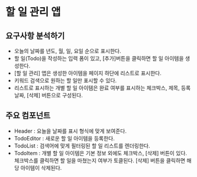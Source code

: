 # 할 일 관리 앱

## 요구사항 분석하기
- 오늘의 날짜를 년도, 월, 일, 요일 순으로 표시한다.
- 할 일(Todo)을 작성하는 입력 폼이 있고, [추가]버튼을 클릭하면 할 일 아이템을 생성한다.
- [할 일 관리] 앱은 생성한 아이템을 페이지 하단에 리스트로 표시한다.
- 키워드 검색으로 원하는 할 일만 표시할 수 있다.
- 리스트로 표시하는 개별 할 일 아이템은 완료 여부를 표시하는 체크박스, 제목, 등록날짜, [삭제]  버튼으로 구성된다.

## 주요 컴포넌트
- Header : 요늘을 날짜를 표시 형식에 맞게 보여준다.
- TodoEditor : 새로운 할 일 아이템을 등록한다.
- TodoList : 검색어에 맞게 필터링된 할 일 리스트를 렌더링한다.
- TodoItem : 개별 할 일 아이템은 기본 정보 외에도 체크박스, [삭제] 버튼이 있다. 체크박스를 클릭하면 할 일을 마쳤는지 여부가 토클된다. [삭제] 버튼을 클릭하면 해당 아이템이 삭제된다.

